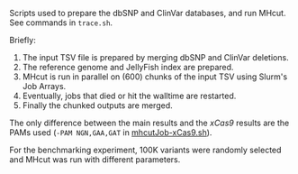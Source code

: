 Scripts used to prepare the dbSNP and ClinVar databases, and run MHcut.
See commands in `trace.sh`.

Briefly:

1. The input TSV file is prepared by merging dbSNP and ClinVar deletions.
1. The reference genome and JellyFish index are prepared.
1. MHcut is run in parallel on (600) chunks of the input TSV using Slurm's Job Arrays.
1. Eventually, jobs that died or hit the walltime are restarted.
1. Finally the chunked outputs are merged.

The only difference between the main results and the *xCas9* results are the PAMs used (`-PAM NGN,GAA,GAT` in [mhcutJob-xCas9.sh](mhcutJob-xCas9.sh)).

For the benchmarking experiment, 100K variants were randomly selected and MHcut was run with different parameters.
